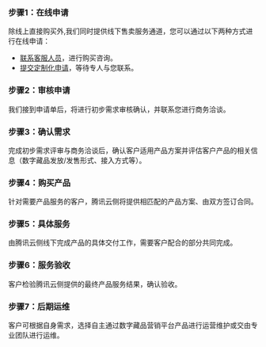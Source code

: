 ### 步骤1：在线申请

除线上直接购买外,我们同时提供线下售卖服务通道，您可以通过以下两种方式进行在线申请：
- [联系客服人员](https://cloud.tencent.com/online-service?source=PRESALE&from=doc_1536)，进行购买咨询。
- [提交定制化申请](https://wj.qq.com/s2/10123281/072e)，等待专人与您联系。

### 步骤2：审核申请

我们接到申请单后，将进行初步需求审核确认，并联系您进行商务洽谈。

### 步骤3：确认需求

完成初步需求评审与商务洽谈后，确认客户适用产品方案并评估客户产品的相关信息（数字藏品发放/发售形式、接入方式等）。

### 步骤4：购买产品

针对需要产品服务的客户，腾讯云侧将提供相匹配的产品方案、由双方签订合同。

### 步骤5：具体服务

由腾讯云侧线下完成产品的具体交付工作，需要客户配合的部分共同完成。

### 步骤6：服务验收

客户检验腾讯云侧提供的最终产品服务结果，确认验收。

### 步骤7：后期运维

客户可根据自身需求，选择自主通过数字藏品营销平台产品进行运营维护或交由专业团队进行运维。
